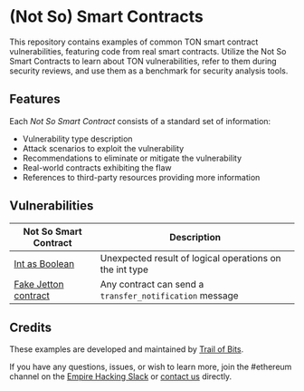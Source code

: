 # (Not So) Smart Contracts

This repository contains examples of common TON smart contract vulnerabilities, featuring code from real smart contracts. Utilize the Not So Smart Contracts to learn about TON vulnerabilities, refer to them during security reviews, and use them as a benchmark for security analysis tools.

## Features

Each _Not So Smart Contract_ consists of a standard set of information:

- Vulnerability type description
- Attack scenarios to exploit the vulnerability
- Recommendations to eliminate or mitigate the vulnerability
- Real-world contracts exhibiting the flaw
- References to third-party resources providing more information

## Vulnerabilities

| Not So Smart Contract                        | Description                                             |
| -------------------------------------------- | ------------------------------------------------------- |
| [Int as Boolean](int_as_boolean)             | Unexpected result of logical operations on the int type |
| [Fake Jetton contract](fake_jetton_contract) | Any contract can send a `transfer_notification` message |

## Credits

These examples are developed and maintained by [Trail of Bits](https://www.trailofbits.com/).

If you have any questions, issues, or wish to learn more, join the #ethereum channel on the [Empire Hacking Slack](https://slack.empirehacking.nyc/) or [contact us](https://www.trailofbits.com/contact/) directly.
